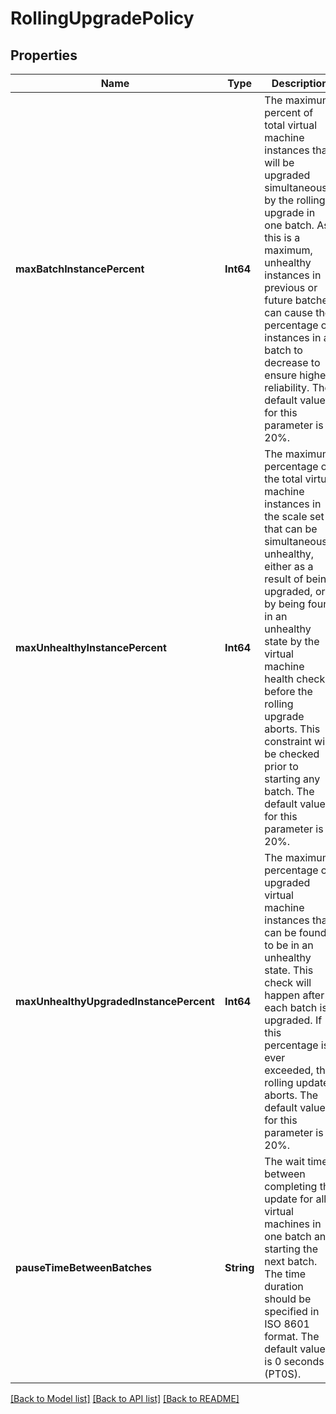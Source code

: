 # RollingUpgradePolicy


## Properties
Name | Type | Description | Notes
------------ | ------------- | ------------- | -------------
**maxBatchInstancePercent** | **Int64** | The maximum percent of total virtual machine instances that will be upgraded simultaneously by the rolling upgrade in one batch. As this is a maximum, unhealthy instances in previous or future batches can cause the percentage of instances in a batch to decrease to ensure higher reliability. The default value for this parameter is 20%. | [optional] [default to nothing]
**maxUnhealthyInstancePercent** | **Int64** | The maximum percentage of the total virtual machine instances in the scale set that can be simultaneously unhealthy, either as a result of being upgraded, or by being found in an unhealthy state by the virtual machine health checks before the rolling upgrade aborts. This constraint will be checked prior to starting any batch. The default value for this parameter is 20%. | [optional] [default to nothing]
**maxUnhealthyUpgradedInstancePercent** | **Int64** | The maximum percentage of upgraded virtual machine instances that can be found to be in an unhealthy state. This check will happen after each batch is upgraded. If this percentage is ever exceeded, the rolling update aborts. The default value for this parameter is 20%. | [optional] [default to nothing]
**pauseTimeBetweenBatches** | **String** | The wait time between completing the update for all virtual machines in one batch and starting the next batch. The time duration should be specified in ISO 8601 format. The default value is 0 seconds (PT0S). | [optional] [default to nothing]


[[Back to Model list]](../README.md#models) [[Back to API list]](../README.md#api-endpoints) [[Back to README]](../README.md)


